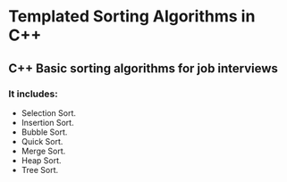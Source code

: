 # Templated Sorting Algorithms in C++
## C++ Basic sorting algorithms for job interviews

### It includes:
* Selection Sort.
* Insertion Sort.
* Bubble Sort.
* Quick Sort.
* Merge Sort. 
* Heap Sort.
* Tree Sort. 
